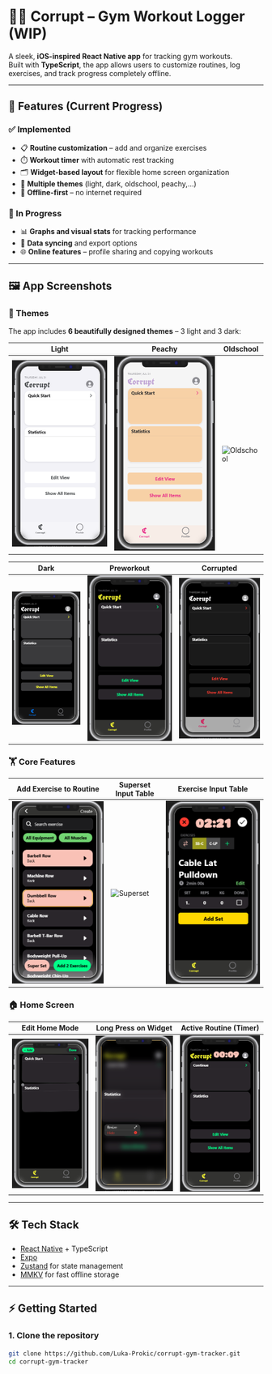 # 🏋️‍♂️ Corrupt – Gym Workout Logger (WIP)

A sleek, **iOS-inspired React Native app** for tracking gym workouts.  
Built with **TypeScript**, the app allows users to customize routines, log exercises, and track progress completely offline.  

---

## 🚀 Features (Current Progress)

### ✅ Implemented
- 📋 **Routine customization** – add and organize exercises  
- ⏱️ **Workout timer** with automatic rest tracking  
- 🗂️ **Widget-based layout** for flexible home screen organization  
- 🎨 **Multiple themes** (light, dark, oldschool, peachy,...)  
- 💾 **Offline-first** – no internet required  

### 🚧 In Progress
- 📊 **Graphs and visual stats** for tracking performance  
- 🔄 **Data syncing** and export options  
- 🌐 **Online features** – profile sharing and copying workouts  

---

## 🖼️ App Screenshots

### 🎨 Themes
The app includes **6 beautifully designed themes** – 3 light and 3 dark:

| Light | Peachy | Oldschool |
|-------|--------|-----------|
| ![Light](./screenshots/theme-light.png) | ![Peachy](./screenshots/theme-peachy.png) | ![Oldschool](./screenshots/theme-oldschool.png) |

| Dark | Preworkout | Corrupted |
|------|------------|-----------|
| ![Dark](./screenshots/theme-dark.png) | ![Preworkout](./screenshots/theme-preworkout.png) | ![Corrupted](./screenshots/theme-corrupted.png) |


### 🏋️ Core Features
| Add Exercise to Routine | Superset Input Table | Exercise Input Table |
|--------------------------|---------------------|----------------------|
| ![Add Exercise](./screenshots/add-exercise.png) | ![Superset](./screenshots/superset-table.png) | ![Exercise Input](./screenshots/exercise-input.png) |


### 🏠 Home Screen
| Edit Home Mode | Long Press on Widget | Active Routine (Timer) |
|----------------|----------------------|------------------------|
| ![Edit Home](./screenshots/edit-home.png) | ![Long Press](./screenshots/long-press-widget.png) | ![Routine Timer](./screenshots/routine-timer.png) |

---

## 🛠️ Tech Stack

- [React Native](https://reactnative.dev/) + TypeScript  
- [Expo](https://expo.dev/)  
- [Zustand](https://github.com/pmndrs/zustand) for state management  
- [MMKV](https://github.com/mrousavy/react-native-mmkv) for fast offline storage  

---

## ⚡️ Getting Started

### 1. Clone the repository

```bash
git clone https://github.com/Luka-Prokic/corrupt-gym-tracker.git
cd corrupt-gym-tracker
